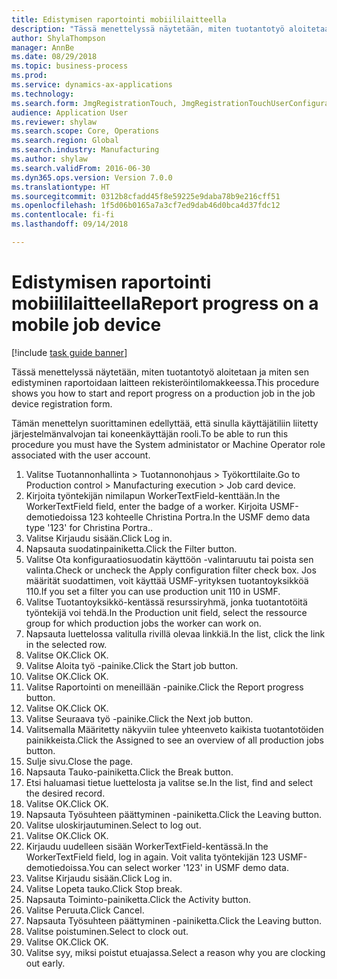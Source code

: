 ```yaml
--- 
title: Edistymisen raportointi mobiililaitteella
description: "Tässä menettelyssä näytetään, miten tuotantotyö aloitetaan ja miten sen edistyminen raportoidaan laitteen rekisteröintilomakkeessa."
author: ShylaThompson
manager: AnnBe
ms.date: 08/29/2018
ms.topic: business-process
ms.prod: 
ms.service: dynamics-ax-applications
ms.technology: 
ms.search.form: JmgRegistrationTouch, JmgRegistrationTouchUserConfiguration, JmgRegistrationTouchStart, JmgRegistrationTouchReportFeedback, JmgRegistrationTouchAssignedJobs, JmgRegistrationTouchBreak, JmgRegistrationTouchLeave, JmgRegistrationTouchIndirectActivity, JmgDialogForm
audience: Application User
ms.reviewer: shylaw
ms.search.scope: Core, Operations
ms.search.region: Global
ms.search.industry: Manufacturing
ms.author: shylaw
ms.search.validFrom: 2016-06-30
ms.dyn365.ops.version: Version 7.0.0
ms.translationtype: HT
ms.sourcegitcommit: 0312b8cfadd45f8e59225e9daba78b9e216cff51
ms.openlocfilehash: 1f5d06b0165a7a3cf7ed9dab46d0bca4d37fdc12
ms.contentlocale: fi-fi
ms.lasthandoff: 09/14/2018

---
```

# <a name="report-progress-on-a-mobile-job-device"></a><span data-ttu-id="31310-103">Edistymisen raportointi mobiililaitteella</span><span class="sxs-lookup"><span data-stu-id="31310-103">Report progress on a mobile job device</span></span>

[!include [task guide banner](../../includes/task-guide-banner.md)]

<span data-ttu-id="31310-104">Tässä menettelyssä näytetään, miten tuotantotyö aloitetaan ja miten sen edistyminen raportoidaan laitteen rekisteröintilomakkeessa.</span><span class="sxs-lookup"><span data-stu-id="31310-104">This procedure shows you how to start and report progress on a production job in the job device registration form.</span></span>



<span data-ttu-id="31310-105">Tämän menettelyn suorittaminen edellyttää, että sinulla käyttäjätiliin liitetty järjestelmänvalvojan tai koneenkäyttäjän rooli.</span><span class="sxs-lookup"><span data-stu-id="31310-105">To be able to run this procedure you must have the System administator or Machine Operator role associated with the user account.</span></span>

1. <span data-ttu-id="31310-106">Valitse Tuotannonhallinta > Tuotannonohjaus > Työkorttilaite.</span><span class="sxs-lookup"><span data-stu-id="31310-106">Go to Production control > Manufacturing execution > Job card device.</span></span>
2. <span data-ttu-id="31310-107">Kirjoita työntekijän nimilapun WorkerTextField-kenttään.</span><span class="sxs-lookup"><span data-stu-id="31310-107">In the WorkerTextField field, enter the badge of a worker.</span></span> <span data-ttu-id="31310-108">Kirjoita USMF-demotiedoissa 123 kohteelle Christina Portra.</span><span class="sxs-lookup"><span data-stu-id="31310-108">In the USMF demo data type '123' for Christina Portra..</span></span>
3. <span data-ttu-id="31310-109">Valitse Kirjaudu sisään.</span><span class="sxs-lookup"><span data-stu-id="31310-109">Click Log in.</span></span>
4. <span data-ttu-id="31310-110">Napsauta suodatinpainiketta.</span><span class="sxs-lookup"><span data-stu-id="31310-110">Click the Filter button.</span></span>
5. <span data-ttu-id="31310-111">Valitse Ota konfiguraatiosuodatin käyttöön -valintaruutu tai poista sen valinta.</span><span class="sxs-lookup"><span data-stu-id="31310-111">Check or uncheck the Apply configuration filter check box.</span></span> <span data-ttu-id="31310-112">Jos määrität suodattimen, voit käyttää USMF-yrityksen tuotantoyksikköä 110.</span><span class="sxs-lookup"><span data-stu-id="31310-112">If you set a filter you can use production unit 110 in USMF.</span></span>
6. <span data-ttu-id="31310-113">Valitse Tuotantoyksikkö-kentässä resurssiryhmä, jonka tuotantotöitä työntekijä voi tehdä.</span><span class="sxs-lookup"><span data-stu-id="31310-113">In the Production unit field, select the ressource group for which production jobs the worker can work on.</span></span>
7. <span data-ttu-id="31310-114">Napsauta luettelossa valitulla rivillä olevaa linkkiä.</span><span class="sxs-lookup"><span data-stu-id="31310-114">In the list, click the link in the selected row.</span></span>
8. <span data-ttu-id="31310-115">Valitse OK.</span><span class="sxs-lookup"><span data-stu-id="31310-115">Click OK.</span></span>
9. <span data-ttu-id="31310-116">Valitse Aloita työ -painike.</span><span class="sxs-lookup"><span data-stu-id="31310-116">Click the Start job button.</span></span>
10. <span data-ttu-id="31310-117">Valitse OK.</span><span class="sxs-lookup"><span data-stu-id="31310-117">Click OK.</span></span>
11. <span data-ttu-id="31310-118">Valitse Raportointi on meneillään -painike.</span><span class="sxs-lookup"><span data-stu-id="31310-118">Click the Report progress button.</span></span>
12. <span data-ttu-id="31310-119">Valitse OK.</span><span class="sxs-lookup"><span data-stu-id="31310-119">Click OK.</span></span>
13. <span data-ttu-id="31310-120">Valitse Seuraava työ -painike.</span><span class="sxs-lookup"><span data-stu-id="31310-120">Click the Next job button.</span></span>
14. <span data-ttu-id="31310-121">Valitsemalla Määritetty näkyviin tulee yhteenveto kaikista tuotantotöiden painikkeista.</span><span class="sxs-lookup"><span data-stu-id="31310-121">Click the Assigned to see an overview of all production jobs button.</span></span>
15. <span data-ttu-id="31310-122">Sulje sivu.</span><span class="sxs-lookup"><span data-stu-id="31310-122">Close the page.</span></span>
16. <span data-ttu-id="31310-123">Napsauta Tauko-painiketta.</span><span class="sxs-lookup"><span data-stu-id="31310-123">Click the Break button.</span></span>
17. <span data-ttu-id="31310-124">Etsi haluamasi tietue luettelosta ja valitse se.</span><span class="sxs-lookup"><span data-stu-id="31310-124">In the list, find and select the desired record.</span></span>
18. <span data-ttu-id="31310-125">Valitse OK.</span><span class="sxs-lookup"><span data-stu-id="31310-125">Click OK.</span></span>
19. <span data-ttu-id="31310-126">Napsauta Työsuhteen päättyminen -painiketta.</span><span class="sxs-lookup"><span data-stu-id="31310-126">Click the Leaving button.</span></span>
20. <span data-ttu-id="31310-127">Valitse uloskirjautuminen.</span><span class="sxs-lookup"><span data-stu-id="31310-127">Select to log out.</span></span>
21. <span data-ttu-id="31310-128">Valitse OK.</span><span class="sxs-lookup"><span data-stu-id="31310-128">Click OK.</span></span>
22. <span data-ttu-id="31310-129">Kirjaudu uudelleen sisään WorkerTextField-kentässä.</span><span class="sxs-lookup"><span data-stu-id="31310-129">In the WorkerTextField field, log in again.</span></span> <span data-ttu-id="31310-130">Voit valita työntekijän 123 USMF-demotiedoissa.</span><span class="sxs-lookup"><span data-stu-id="31310-130">You can select worker '123' in USMF demo data.</span></span>
23. <span data-ttu-id="31310-131">Valitse Kirjaudu sisään.</span><span class="sxs-lookup"><span data-stu-id="31310-131">Click Log in.</span></span>
24. <span data-ttu-id="31310-132">Valitse Lopeta tauko.</span><span class="sxs-lookup"><span data-stu-id="31310-132">Click Stop break.</span></span>
25. <span data-ttu-id="31310-133">Napsauta Toiminto-painiketta.</span><span class="sxs-lookup"><span data-stu-id="31310-133">Click the Activity button.</span></span>
26. <span data-ttu-id="31310-134">Valitse Peruuta.</span><span class="sxs-lookup"><span data-stu-id="31310-134">Click Cancel.</span></span>
27. <span data-ttu-id="31310-135">Napsauta Työsuhteen päättyminen -painiketta.</span><span class="sxs-lookup"><span data-stu-id="31310-135">Click the Leaving button.</span></span>
28. <span data-ttu-id="31310-136">Valitse poistuminen.</span><span class="sxs-lookup"><span data-stu-id="31310-136">Select to clock out.</span></span>
29. <span data-ttu-id="31310-137">Valitse OK.</span><span class="sxs-lookup"><span data-stu-id="31310-137">Click OK.</span></span>
30. <span data-ttu-id="31310-138">Valitse syy, miksi poistut etuajassa.</span><span class="sxs-lookup"><span data-stu-id="31310-138">Select a reason why you are clocking out early.</span></span>



